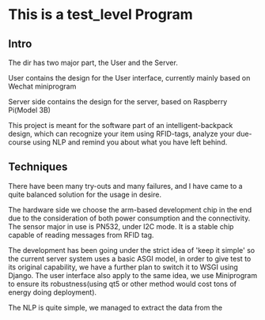 # This is a test_level Program

## Intro

The dir has two major part, the User and the Server.

User contains the design for the User interface, currently mainly based on Wechat miniprogram

Server side contains the design for the server, based on Raspberry Pi(Model 3B) 

This project is meant for the software part of an intelligent-backpack design, which can recognize your item using RFID-tags, analyze your due-course using NLP and remind you about what you have left behind.

## Techniques 

There have been many try-outs and many failures, and I have came to a quite balanced solution for the usage in desire.

The hardware side we choose the arm-based development chip in the end due to the consideration of both power consumption and the connectivity. The sensor major in use is PN532, under I2C mode. It is a stable chip capable of reading messages from RFID tag.

The development has been going under the strict idea of 'keep it simple' so the current server system uses a basic ASGI model, in order to give test to its original capability, we have a further plan to switch it to WSGI using Django. The user interface also apply to the same idea, we use Miniprogram to ensure its robustness(using qt5 or other method would cost tons of energy doing deployment).

The NLP is quite simple, we managed to extract the data from the 